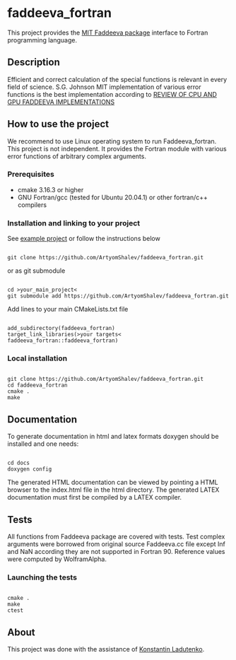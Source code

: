 # faddeeva_fortran

This project provides the [MIT Faddeeva package](http://ab-initio.mit.edu/wiki/index.php/Faddeeva_Package) 
interface to Fortran programming language. 

## Description

Efficient and correct calculation of the special functions is relevant in every field of science. 
S.G. Johnson MIT implementation of various error functions is the best
implementation according to [REVIEW OF CPU AND GPU FADDEEVA IMPLEMENTATIONS](https://inspirehep.net/literature/1470416)

## How to use the project

We recommend to use Linux operating system to run Faddeeva_fortran.
This project is not independent. It provides the Fortran module with
various error functions of arbitrary complex arguments. 

### Prerequisites
* cmake 3.16.3 or higher
* GNU Fortran/gcc (tested for Ubuntu 20.04.1) or other fortran/c++ compilers

### Installation and linking to your project
See [example project](https://github.com/ArtyomShalev/fortran_faddeeva_usage_example.git)
or follow the instructions below
<pre><code>
git clone https://github.com/ArtyomShalev/faddeeva_fortran.git
</pre></code>
or as git submodule
<pre><code>
cd >your_main_project<
git submodule add https://github.com/ArtyomShalev/faddeeva_fortran.git 
</pre></code>
Add lines to your main CMakeLists.txt file
<pre><code>
add_subdirectory(faddeeva_fortran)
target_link_libraries(>your targets< faddeeva_fortran::faddeeva_fortran) 
</pre></code>

### Local installation
<pre><code>
git clone https://github.com/ArtyomShalev/faddeeva_fortran.git
cd faddeeva_fortran
cmake .
make
</pre></code>

## Documentation
To generate documentation in html and latex formats 
doxygen should be installed and one needs:
<pre><code>
cd docs
doxygen config
</pre></code>
The generated HTML documentation can be viewed by pointing a HTML browser to the index.html file in the
html directory. The generated LATEX documentation must first be compiled by a LATEX compiler.
## Tests

All functions from Faddeeva package are covered with tests. 
Test complex arguments were borrowed from original source Faddeeva.cc
file except Inf and NaN according they are not supported in Fortran 90. Reference values were computed by WolframAlpha.

### Launching the tests
<pre><code>
cmake .
make
ctest
</pre></code>

## About

This project was done with the assistance of [Konstantin 
Ladutenko](https://github.com/kostyfisik). 